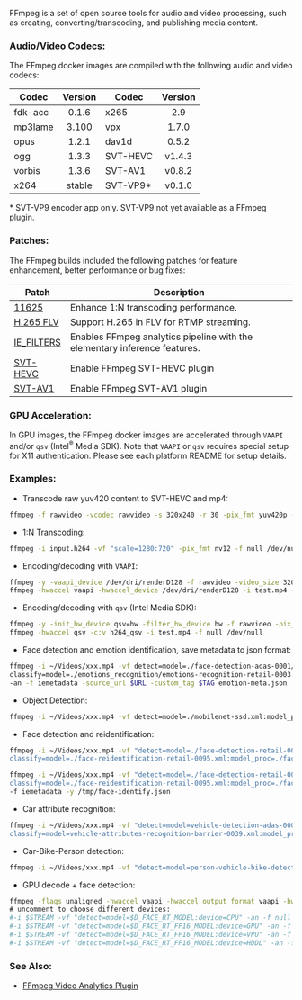 FFmpeg is a set of open source tools for audio and video processing, such as creating, converting/transcoding, and publishing media content.

### Audio/Video Codecs:

The FFmpeg docker images are compiled with the following audio and video codecs:

| Codec | Version | Codec | Version |
|-------|:-------:|-------|:-------:|
|fdk-acc|0.1.6|x265|2.9|
|mp3lame|3.100|vpx|1.7.0|
|opus|1.2.1|dav1d|0.5.2|
|ogg|1.3.3|SVT-HEVC|v1.4.3|
|vorbis|1.3.6|SVT-AV1|v0.8.2|
|x264|stable|SVT-VP9*|v0.1.0|

\* SVT-VP9 encoder app only. SVT-VP9 not yet available as a FFmpeg plugin. 

### Patches:

The FFmpeg builds included the following patches for feature enhancement, better performance or bug fixes:

| Patch | Description |
|-------|-------------|
|[11625](https://patchwork.ffmpeg.org/patch/11625/raw)|Enhance 1:N transcoding performance.|
|[H.265 FLV](https://github.com/VCDP/CDN/archive/v0.1.tar.gz)|Support H.265 in FLV for RTMP streaming.|
|[IE_FILTERS](https://github.com/VCDP/FFmpeg-patch/tree/ffmpeg4.2_va/patches )|Enables FFmpeg analytics pipeline with the elementary inference features.|
|[SVT-HEVC](https://github.com/OpenVisualCloud/SVT-HEVC/tree/master/ffmpeg_plugin)|Enable FFmpeg SVT-HEVC plugin|
|[SVT-AV1](https://github.com/OpenVisualCloud/SVT-AV1/tree/master/ffmpeg_plugin)|Enable FFmpeg SVT-AV1 plugin|

### GPU Acceleration:

In GPU images, the FFmpeg docker images are accelerated through `VAAPI` and/or `qsv` (Intel<sup>&reg;</sup> Media SDK). Note that `VAAPI` or `qsv` requires special setup for X11 authentication. Please see each platform README for setup details.

### Examples:

- Transcode raw yuv420 content to SVT-HEVC and mp4:  

```bash
ffmpeg -f rawvideo -vcodec rawvideo -s 320x240 -r 30 -pix_fmt yuv420p -i test.yuv -c:v libsvt_hevc -y test.mp4
```

- 1:N Transcoding:  

```bash
ffmpeg -i input.h264 -vf "scale=1280:720" -pix_fmt nv12 -f null /dev/null -vf "scale=720:480" -pix_fmt nv12 -f null /dev/null -abr_pipeline
```

- Encoding/decoding with `VAAPI`:  

```bash
ffmpeg -y -vaapi_device /dev/dri/renderD128 -f rawvideo -video_size 320x240 -r 30 -i test.yuv -vf 'format=nv12, hwupload' -c:v h264_vaapi -y test.mp4
ffmpeg -hwaccel vaapi -hwaccel_device /dev/dri/renderD128 -i test.mp4 -f null /dev/null
```

- Encoding/decoding with `qsv` (Intel Media SDK):  

```bash
ffmpeg -y -init_hw_device qsv=hw -filter_hw_device hw -f rawvideo -pix_fmt yuv420p -s:v 320x240 -i test.yuv -vf hwupload=extra_hw_frames=64,format=qsv -c:v h264_qsv -b:v 5M test.mp4
ffmpeg -hwaccel qsv -c:v h264_qsv -i test.mp4 -f null /dev/null
```

- Face detection and emotion identification, save metadata to json format: 

```bash
ffmpeg -i ~/Videos/xxx.mp4 -vf detect=model=./face-detection-adas-0001/FP32/face-detection-adas-0001.xml:device=CPU, \
classify=model=./emotions_recognition/emotions-recognition-retail-0003.xml:model_proc=emotions-recognition-retail-0003.json:device=CPU \
-an -f iemetadata -source_url $URL -custom_tag $TAG emotion-meta.json
```

- Object Detection:  

```bash
ffmpeg -i ~/Videos/xxx.mp4 -vf detect=model=./mobilenet-ssd.xml:model_proc=mobilenet-ssd.json:device=CPU -an -f null /dev/null
```

- Face detection and reidentification:  

```bash
ffmpeg -i ~/Videos/xxx.mp4 -vf "detect=model=./face-detection-retail-0004.xml:device=CPU, \
classify=model=./face-reidentification-retail-0095.xml:model_proc=./face-reidentification-retail-0095.json:device=CPU" -an -f null /dev/null

ffmpeg -i ~/Videos/xxx.mp4 -vf "detect=model=./face-detection-retail-0004.xml:device=CPU, \
classify=model=./face-reidentification-retail-0095.xml:model_proc=./face-reidentification-retail-0095.json:device=CPU,identify=gallery=./gallery" \
-f iemetadata -y /tmp/face-identify.json
```

- Car attribute recognition:  

```bash
ffmpeg -i ~/Videos/xxx.mp4 -vf "detect=model=vehicle-detection-adas-0002.xml:model_proc=vehicle-detection-adas-0002.json:device=CPU, \
classify=model=vehicle-attributes-recognition-barrier-0039.xml:model_proc=vehicle-attributes-recognition-barrier-0039.json:device=CPU" -an -f null /dev/null
```

- Car-Bike-Person detection:   

```bash
ffmpeg -i ~/Videos/xxx.mp4 -vf "detect=model=person-vehicle-bike-detection-crossroad-0078.xml:model_proc=person-vehicle-bike-detection-crossroad-0078.json:device=CPU" -an -f null /dev/null
```

- GPU decode + face detection:  
 
```bash
ffmpeg -flags unaligned -hwaccel vaapi -hwaccel_output_format vaapi -hwaccel_device /dev/dri/renderD128 \
# uncomment to choose different devices:
#-i $STREAM -vf "detect=model=$D_FACE_RT_MODEL:device=CPU" -an -f null - \
#-i $STREAM -vf "detect=model=$D_FACE_RT_FP16_MODEL:device=GPU" -an -f null -
#-i $STREAM -vf "detect=model=$D_FACE_RT_FP16_MODEL:device=VPU" -an -f null -
#-i $STREAM -vf "detect=model=$D_FACE_RT_FP16_MODEL:device=HDDL" -an -f null -
```

### See Also:

- [FFmpeg Video Analytics Plugin](https://github.com/VCDP/FFmpeg-patch)   
